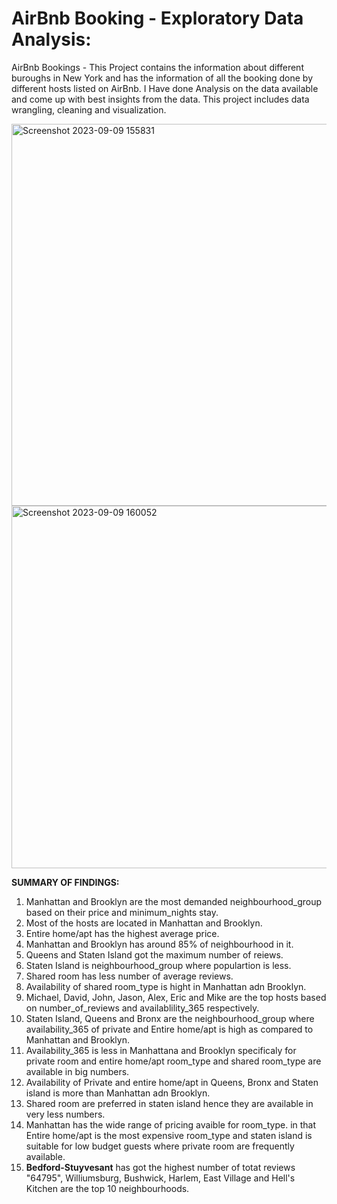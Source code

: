 # AirBnb Booking - Exploratory Data Analysis:

AirBnb Bookings - This Project contains the information about different buroughs in New York and has the information of all the booking done by different hosts listed on AirBnb. I Have done Analysis on the data available and come up with best insights from the data. This project includes data wrangling, cleaning and visualization.


<img width="611" alt="Screenshot 2023-09-09 155831" src="https://github.com/vaibhavrk18/AirBnb_EDA/assets/138751404/9921af92-2b61-4f7f-a1cb-1666e0bc3960">


 <img width="580" alt="Screenshot 2023-09-09 160052" src="https://github.com/vaibhavrk18/AirBnb_EDA/assets/138751404/40274f8f-2e82-4d7b-9004-846a1d8ab032">

**SUMMARY OF FINDINGS:**

1. Manhattan and Brooklyn are the most demanded neighbourhood_group based on their price and minimum_nights stay.
2. Most of the hosts are located in Manhattan and Brooklyn.
3. Entire home/apt has the highest average price.
4. Manhattan and Brooklyn has around 85% of neighbourhood in it.
5. Queens and Staten Island got the maximum number of reiews.
6. Staten Island is neighbourhood_group where populartion is less.
7. Shared room has less number of average reviews.
8. Availability of shared room_type is hight in Manhattan adn Brooklyn.
9. Michael, David, John, Jason, Alex, Eric and Mike are the top hosts based on number_of_reviews and availablility_365 respectively.
10. Staten Island, Queens and Bronx are the neighbourhood_group where availability_365 of private and Entire home/apt is high as compared to Manhattan and Brooklyn.
11. Availability_365 is less in Manhattana and Brooklyn specificaly for private room and entire home/apt room_type and shared room_type are available in big numbers.
12. Availability of Private and entire home/apt in Queens, Bronx and Staten island is more than Manhattan adn Brooklyn.
13. Shared room are preferred in staten island hence they are available in very less numbers.
14. Manhattan has the wide range of pricing avaible for room_type. in that Entire home/apt is the most expensive room_type and staten island is suitable for low budget guests where private room are frequently available.
15. **Bedford-Stuyvesant** has got the highest number of totat reviews "64795", Williumsburg, Bushwick, Harlem,	East Village and	Hell's Kitchen are the top 10 neighbourhoods.
